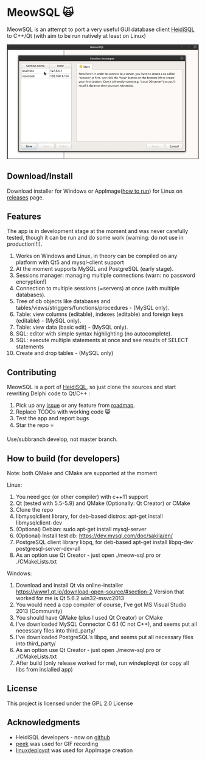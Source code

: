 # MeowSQL :scream_cat:

MeowSQL is an attempt to port a very useful GUI database client 
[HeidiSQL](https://www.heidisql.com/) to C++/Qt (with aim to be run natively at least on Linux)

![MeowSQL Gif](screenshots/meowsql.gif)

## Download/Install

Download installer for Windows or AppImage([how to run](https://appimage.org/)) 
for Linux on [releases](https://github.com/ragnar-lodbrok/meow-sql/releases) page.

## Features

The app is in development stage at the moment and was never carefully tested, 
though it can be run and do some work (warning: do not use in production!!!).

1. Works on Windows and Linux, in theory can be compiled on any platform with Qt5 and mysql-client support
2. At the moment supports MySQL and PostgreSQL (early stage).
3. Sessions manager: managing multiple connections (warn: no password encryption!) 
4. Connection to multiple sessions (=servers) at once (with multiple databases).
5. Tree of db objects like databases and tables/views/striggers/functions/procedures - (MySQL only).
6. Table: view columns (editable), indexes (editable) and foreign keys (editable) - (MySQL only).
7. Table: view data (basic edit) - (MySQL only).
8. SQL: editor with simple syntax highlighting (no autocomplete).
9. SQL: execute multiple statements at once and see results of SELECT statements 
10. Create and drop tables - (MySQL only)

## Contributing

MeowSQL is a port of [HeidiSQL](https://github.com/HeidiSQL/HeidiSQL), 
so just clone the sources and start rewriting Delphi code to Qt/C++ :

1. Pick up any [issue](https://github.com/ragnar-lodbrok/meow-sql/issues) or any feature from [roadmap](ROADMAP.md).
2. Replace TODOs with working code :smile_cat:
3. Test the app and report bugs
4. Star the repo :star:


Use/subbranch develop, not master branch.

## How to build (for developers)

Note: both QMake and CMake are supported at the moment

Linux:

1. You need gcc (or other compiler) with c++11 support
2. Qt (tested with 5.5-5.9) and QMake (Optionally: Qt Creator) or CMake
3. Clone the repo
4. libmysqlclient library, for deb-based distros: apt-get install libmysqlclient-dev
5. (Optional) Debian: sudo apt-get install mysql-server
6. (Optional) Install test db: https://dev.mysql.com/doc/sakila/en/
7. PostgreSQL client library libpq, for deb-based apt-get install libpq-dev postgresql-server-dev-all
8. As an option use Qt Creator - just open ./meow-sql.pro or ./CMakeLists.txt

Windows:

1. Download and install Qt via online-installer https://www1.qt.io/download-open-source/#section-2
Version that worked for me is Qt 5.6.2 win32-msvc2013
2. You would need a cpp compiler of course, I've got MS Visual Studio 2013 (Community)
3. You should have QMake (plus I used Qt Creator) or CMake
4. I've downloaded MySQL Connector C 6.1 (C not C++), and seems put all necessary files into third_party/
5. I've downloaded PostgreSQL's libpq, and seems put all necessary files into third_party/
6. As an option use Qt Creator - just open ./meow-sql.pro or ./CMakeLists.txt
7. After build (only release worked for me), run windeployqt (or copy all libs from inslalled app)

## License

This project is licensed under the GPL 2.0 License

## Acknowledgments
* HeidiSQL developers - now on [github](https://github.com/HeidiSQL/HeidiSQL)
* [peek](https://github.com/phw/peek) was used for GIF recording
* [linuxdeployqt](https://github.com/probonopd/linuxdeployqt) was used for AppImage creation

